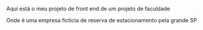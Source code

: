 Aqui está o meu projeto de front end de um projeto de faculdade

Onde é uma empresa ficticia de reserva de estacionamento pela grande SP